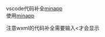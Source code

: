 vscode代码补全[minapp](https://qiu8310.github.io/minapp/)  
使用[minapp](https://marketplace.visualstudio.com/items?itemName=qiu8310.minapp-vscode)  
  
注意wxml的代码补全需要输入<才会显示  
